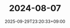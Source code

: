 ﻿---
title: "2024-08-07"
date: 2025-09-29T23:20:33+09:00
lastmod: 2025-10-02T20:01:27+09:00
type: docs
sidebar:
  open: true
weight: 5
---
<div style="display:none">
  <meta property="article:published_time" content="2025-09-29T14:20:33Z" />
  <meta property="article:modified_time" content="2025-10-02T11:01:27Z" />
</div>

